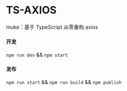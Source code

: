 # TS-AXIOS

muke：基于 TypeScript 从零重构 axios



#### 开发

`npm run dev`  && `npm start`



#### 发布

`npm run start` && `npm run build` && `npm publish`

